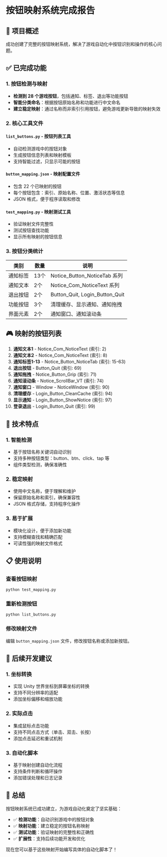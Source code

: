 # 按钮映射系统完成报告

## 🎯 项目概述

成功创建了完整的按钮映射系统，解决了游戏自动化中按钮识别和操作的核心问题。

## ✅ 已完成功能

### 1. 按钮检测与映射
- **检测到 28 个游戏按钮**，包括通知、标签、退出等功能按钮
- **智能分类命名**：根据按钮原始名称和功能进行中文命名
- **建立稳定映射**：通过名称而非索引引用按钮，避免游戏更新导致的映射失效

### 2. 核心工具文件

#### `list_buttons.py` - 按钮列表工具
- 自动检测游戏中的按钮对象
- 生成按钮信息列表和映射模板
- 支持智能过滤，只显示可能的按钮

#### `button_mapping.json` - 映射配置文件
- 包含 22 个已映射的按钮
- 每个按钮包含：索引、原始名称、位置、激活状态等信息
- JSON 格式，便于程序读取和修改

#### `test_mapping.py` - 映射测试工具
- 验证映射文件完整性
- 测试按钮查找功能
- 显示所有映射的按钮信息

### 3. 按钮分类统计

| 类别 | 数量 | 说明 |
|------|------|------|
| 通知标签 | 13个 | Notice_Button_NoticeTab 系列 |
| 通知文本 | 2个 | Notice_Com_NoticeText 系列 |
| 退出按钮 | 2个 | Button_Quit, Login_Button_Quit |
| 功能按钮 | 3个 | 清理缓存、显示通知、通知拖拽 |
| 界面元素 | 2个 | 通知窗口、通知滚动条 |

## 🎮 映射的按钮列表

1. **通知文本1** - Notice_Com_NoticeText (索引: 2)
2. **通知文本2** - Notice_Com_NoticeText (索引: 8)
3. **通知标签1-13** - Notice_Button_NoticeTab (索引: 15-63)
4. **退出按钮** - Button_Quit (索引: 69)
5. **通知拖拽** - Notice_Button_Grip (索引: 71)
6. **通知滚动条** - Notice_ScrollBar_VT (索引: 74)
7. **通知窗口** - Window - NoticeWindow (索引: 90)
8. **清理缓存** - Login_Button_CleanCache (索引: 94)
9. **显示通知** - Login_Button_ShowNotice (索引: 97)
10. **登录退出** - Login_Button_Quit (索引: 99)

## 🔧 技术特点

### 1. 智能检测
- 基于按钮名称关键词自动识别
- 支持多种按钮类型：button、btn、click、tap 等
- 组件类型检测，确保准确性

### 2. 稳定映射
- 使用中文名称，便于理解和维护
- 保留原始名称和索引，确保兼容性
- JSON 格式存储，支持程序化操作

### 3. 易于扩展
- 模块化设计，便于添加新功能
- 支持模糊查找和精确匹配
- 可读性强的映射文件格式

## 📋 使用说明

### 查看按钮映射
```bash
python test_mapping.py
```

### 重新检测按钮
```bash
python list_buttons.py
```

### 修改映射文件
编辑 `button_mapping.json` 文件，修改按钮名称或添加新按钮。

## 🚀 后续开发建议

### 1. 坐标转换
- 实现 Unity 世界坐标到屏幕坐标的转换
- 支持不同分辨率的适配
- 添加坐标偏移和缩放功能

### 2. 实际点击
- 集成鼠标点击功能
- 支持不同点击方式（单击、双击、长按）
- 添加点击延迟和重试机制

### 3. 自动化脚本
- 基于映射创建自动化流程
- 支持条件判断和循环操作
- 添加错误处理和日志记录

## 🎉 总结

按钮映射系统已成功建立，为游戏自动化奠定了坚实基础：

- ✅ **检测功能**：自动识别游戏中的按钮对象
- ✅ **映射功能**：建立稳定的按钮名称映射
- ✅ **测试功能**：验证映射的完整性和正确性
- ✅ **扩展性**：支持后续功能开发和优化

现在您可以基于这些映射开始编写具体的自动化脚本了！
